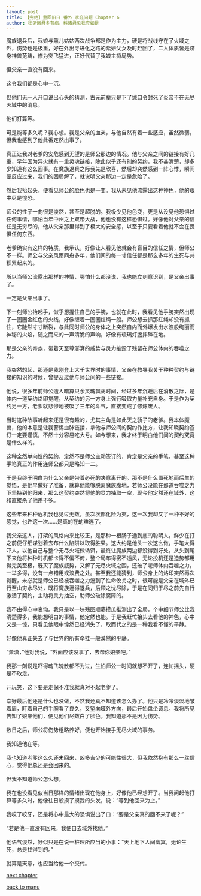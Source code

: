```yaml
---
layout: post
title: 【完结】重回旧日 番外 家庭问题 Chapter 6
author: 我见诸君多有病，料诸君见我应如是
---
```




魔族退兵后，我娘与熏儿姑姑两次战争都是作为主力，硬是将战线守在了火域之外，伤势也是极重，好在外出寻进化之路的紫妍父女及时赶回了，二人体质皆是跻身神兽范畴，修为突飞猛进，正好代替了我娘主持局势。<br><br>但父亲一直没有回来。<br><br>这令我们都是心中一沉。<br><br>但他们无一人开口说出心头的猜测，古元前辈只是下了缄口令封死了炎帝不在无尽火域中的消息。<br><br>他们打算等。<br><br>可是能等多久呢？我心想。我是父亲的血亲，与他自然有着一些感应，虽然微弱，但我也感到了他此番定然出事了。<br><br>真正让我对老爹的安危感到无望的是师公那边的情况。他与父亲之间的链接有好几重，早年因为异火就有一重灵魂链接，除此似乎还有别的契约，我不甚清楚，却多少知道有这么回事。在魔族退兵之际我先是欣喜，然后却突然感到一阵心悸，瞬间便反应过来，我们的困局解了，就说明父亲那边一定是危险了。<br><br>然后我抬起头，便看见师公的脸色也是一变。我从未见他流露出这种神色，他的眼中尽是惶恐。<br><br>师公的性子一向很是淡然，甚至是超脱的。我极少见他色变，更是从没见他恐惧过任何事情，哪怕当年中州之上双帝大战，他也没有这样恐惧过。好像他对父亲的信任是无穷尽的，他从父亲那里得到了极大的安全感，以至于只要看着他就不会在畏惧任何东西。<br><br>老爹确实有这样的特质，我承认，好像让人看见他就会有盲目的信任之情，但师公不一样。师公与父亲风雨同舟多年，他们间的每一寸信任都是那么多年的生死与共积累起来的。<br><br>所以当师公流露出那样的神情，哪怕什么都没说，我也能立刻意识到，是父亲出事了。<br><br>一定是父亲出事了。<br><br>下一刻师公抬起手，似乎想握住自己的手腕，也就在此时，我看见他手腕突然出现了一圈圈金红色的火线，好像缠着一圈圈红绳一般。师公想去抓那红绳却没有抓住，它陡然寸寸断裂，与此同时师公的身体之上突然自内而外爆发出水波般绚丽而神秘的火焰，随之而来的一声清脆的声响，好像有琉璃灯盏摔碎在地。<br><br>那是父亲的帝焱，带着天至尊澎湃的威势与灵力摧毁了残留在师公体内的吞噬之力。<br><br>我突然想起，那还是我刚登上大千世界时的事情，父亲在教导我关于种种契约与链接的知识的时候，曾提及过他与师公间的一些链接。<br><br>他说，很多年前师公遭人暗算只余灵魂飘荡时间，经过多年沉睡后在消散之际，是体内一道契约烙印觉醒，从契约的另一方身上强行吸取力量补充自身。于是作为契约另一方，老爹就悲惨地被吸了三年的斗气，直接变成了修炼废人。<br><br>当时这种故事听起来还是很有趣的，尤其主角是如此天之骄子的老爹。我本体魔兽，他的本意是让我警惕血脉链接，拿他与师公间的契约作比方，让我知晓契约签订一定要谨慎，不然十分容易吃大亏。如今想来，我才终于明白他们间的契约究竟是什么样的。<br><br>这种全然单向性的契约，定然不是师公主动签订的，肯定是父亲的手笔。甚至这种手笔真正的作用连师公都只是略知一二。<br><br>于是我终于明白为什么父亲是带着必死的决意离开的。那不是什么置死地而后生的觉悟，是他早做好了准备，就算他能够脱离魔族腹地，若师公没能在那道吞噬之力下坚持到他归来，那么这契约突然将他的灵力抽取一空，现今他定然还在域外，这和直接杀了他差不多。<br><br>这些年来种种危机我也见过无数，虽次次都化险为夷，这一次我却又了一种不好的感觉，也许这一次……是真的在劫难逃了。<br><br>我父亲这人，打架的风格向来比较正，是那种一根肠子通到底的聪明人，鲜少在打之前便仔细谋划着去布什么陷阱以取得胜果。这大约是他头一次这么做，手笔大得吓人，以他自己与整个无尽火域做诱饵，最终让魔族两边都没得到好处。从头到尾下来他将种种时机都卡得不偏不倚，整个局布得密不透风，无论投机还是造势都用得完美至极，既灭了魔族威势，又解了无尽火域之围，还破了老师体内吞噬之力，一举多得，没有一点错用或浪费之处。甚至我还能猜到，师公身上的烙印突然再次觉醒，未必就是师公已经被吞噬之力逼到了性命攸关之时，很可能是父亲在域外已行至山穷水尽处，既将魔族逼得退兵，后顾之忧尽除，于是在同归于尽之前先自行激活了契约，主动将灵力抽空，助师公破除魔障的。<br><br>我不由得心中哀恸。我只是以一块残图顺藤摸瓜推测出了全局，个中细节师公比我清楚得多，我能想明白的事情，他定然也能。于是我赶忙抬头去看他的神色，心中又是一惊，只看见他眼中惶然已经消失了，取而代之的是一种我看不懂的平静。<br><br>好像他真正失去了与世界的所有牵挂一般漠然的平静。<br><br>“萧潇，”他对我说，“外面应该没事了，去帮你娘亲吧。”<br><br>我那一刻说是吓得魂飞魄散都不为过，生怕师公一时间就想不开了，连忙摇头，硬是不敢走。<br><br>开玩笑，这下要是走保不准我就真对不起老爹了。<br><br>幸好最后他还是什么也没做，不然我还真不知道该怎么办了。他只是冷冷淡淡地皱着眉，盯着自己的手腕看了良久，又望向域外方向，最后开始盘坐调息。我将所见告知了娘亲他们，便见他们尽数白了脸色。我知道那不是因为伤势。<br><br>数日之后，师公将伤势粗略养好，便也开始接手无尽火域的事务。<br><br>我知道他在等。<br><br>我也知道老爹这么久还未回来，凶多吉少的可能性很大，但我依然抱有那么一丝信心，觉得他总还是会回来的。<br><br>但我不知道师公怎么想。<br><br>我在也没看见似当日那样的情绪出现在他身上，好像他已经想开了。当我问起他打算等多久时，他像往日般摸了摸我的头发，说：“等到他回来为止。”<br><br>我咬了咬牙，还是将心中最大的恐惧说出了口：“要是父亲真的回不来了呢？”<br><br>“若是他一直没有回来，我便自去域外找他。”<br><br>他语气淡然，好似只是在说一桩理所应当的小事：“天上地下人间幽冥，无论生死，总是找得到的。”<br><br>就算是天意，也应当给他一个交代。

[next chapter](https://allforyanchen.github.io/2020/07/19/post-39-sub-2-chapter-7.html)

[back to manu](https://allforyanchen.github.io/2020/07/19/post-39.html)
